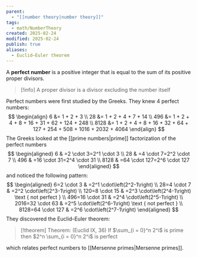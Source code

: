 ```yaml
---
parent:
  - "[[number theory|number theory]]"
tags:
  - math/NumberTheory
created: 2025-02-24
modified: 2025-02-24
publish: true
aliases:
  - Euclid–Euler theorem
---
```

A **perfect number** is a positive integer that is equal to the sum of its positive proper divisors.

> [!info] A proper divisor is a divisor excluding the number itself

Perfect numbers were first studied by the Greeks. They knew 4 perfect numbers:
$$
\begin{align}
6 &= 1 + 2 + 3 \\
28 &= 1 + 2 + 4 + 7 + 14 \\
496 &= 1 + 2 + 4 + 8 + 16 + 31 + 62 + 124 + 248 \\
8128 &= 1 + 2 + 4 + 8 + 16 + 32 + 64 + 127 + 254 + 508 + 1016 + 2032 + 4064
\end{align}
$$
The Greeks looked at the [[prime numbers|prime]] factorization of the perfect numbers
$$
\begin{aligned}
6 & =2 \cdot 3=2^1 \cdot 3 \\
28 & =4 \cdot 7=2^2 \cdot 7 \\
496 & =16 \cdot 31=2^4 \cdot 31 \\
8128 & =64 \cdot 127=2^6 \cdot 127
\end{aligned}
$$
and noticed the following pattern:
$$
\begin{aligned}
6=2 \cdot 3 & =2^1 \cdot\left(2^2-1\right) \\
28=4 \cdot 7 & =2^2 \cdot\left(2^3-1\right) \\
120=8 \cdot 15 & =2^3 \cdot\left(2^4-1\right) \text { not perfect } \\
496=16 \cdot 31 & =2^4 \cdot\left(2^5-1\right) \\
2016=32 \cdot 63 & =2^5 \cdot\left(2^6-1\right) \text { not perfect } \\
8128=64 \cdot 127 & =2^6 \cdot\left(2^7-1\right)
\end{aligned}
$$
They discovered the Euclid–Euler theorem:
> [!theorem] Theorem: (Euclid IX, 36)
> If $\sum_{i = 0}^n 2^i$ is prime then $2^n \sum_{i = 0}^n 2^i$ is perfect

which relates perfect numbers to [[Mersenne primes|Mersenne primes]].
